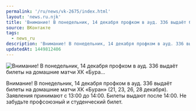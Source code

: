 ```yaml
---
permalink: '/ru/news/vk-2675/index.html'
layout: 'news.ru.njk'
title: 'Внимание! В понедельник, 14 декабря профком в ауд. 336 выдаёт билеты на домашние матчи ХК «Бура'
source: ВКонтакте
tags:
  - news_ru
description: 'Внимание! В понедельник, 14 декабря профком в ауд. 336 выдаёт билеты на домашние матчи ХК «Бура…'
updatedAt: 1449812406
---
```

![Внимание! В понедельник, 14 декабря профком в ауд. 336 выдаёт билеты на домашние матчи ХК «Бура…](https://sun9-53.userapi.com/impf/c633529/v633529871/5c45/sSB0nhXmlWo.jpg?size=930x523&quality=96&proxy=1&sign=cdd797e9ffe5f9a18d330db33bf01a5a&c_uniq_tag=50AcuAYCdz9IgH1Re3M1pw0DXhXCKAGrh6dcMnIrzYw&type=album)

Внимание! В понедельник, 14 декабря профком в ауд. 336 выдаёт билеты на домашние матчи ХК «Буран» (21, 23, 26, 28 декабря). Заявления принимают с 13:00 до 14:00. Билеты выдают после 14:00. Не забудьте профсоюзный и студенческий билет.
